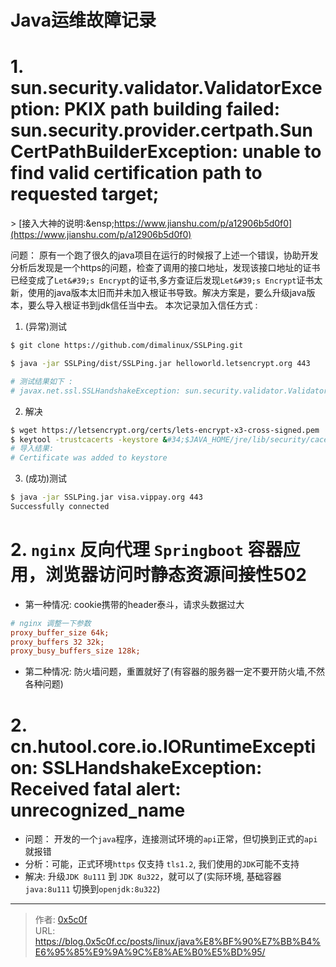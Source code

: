 # Java运维故障记录


# 1. sun.security.validator.ValidatorException: PKIX path building failed: sun.security.provider.certpath.SunCertPathBuilderException: unable to find valid certification path to requested target; 

&gt; [接入大神的说明:&amp;ensp;https://www.jianshu.com/p/a12906b5d0f0](https://www.jianshu.com/p/a12906b5d0f0)

问题： 原有一个跑了很久的java项目在运行的时候报了上述一个错误，协助开发分析后发现是一个https的问题，检查了调用的接口地址，发现该接口地址的证书已经变成了`Let&#39;s Encrypt`的证书,多方查证后发现`Let&#39;s Encrypt`证书太新，使用的java版本太旧而并未加入根证书导致。解决方案是，要么升级java版本，要么导入根证书到jdk信任当中去。
本次记录加入信任方式 : 
1. (异常)测试 
```bash
$ git clone https://github.com/dimalinux/SSLPing.git

$ java -jar SSLPing/dist/SSLPing.jar helloworld.letsencrypt.org 443

# 测试结果如下 :
# javax.net.ssl.SSLHandshakeException: sun.security.validator.ValidatorException: PKIX path building failed: sun.security.provider.certpath.SunCertPathBuilderException: unable to find valid certification path to requested target  
```

2. 解决 
```bash
$ wget https://letsencrypt.org/certs/lets-encrypt-x3-cross-signed.pem
$ keytool -trustcacerts -keystore &#34;$JAVA_HOME/jre/lib/security/cacerts&#34; -storepass changeit -noprompt -importcert -alias lets-encrypt-x3-cross-signed -file &#34;lets-encrypt-x3-cross-signed.pem&#34; 
# 导入结果:
# Certificate was added to keystore 
```

3. (成功)测试
```bash
$ java -jar SSLPing.jar visa.vippay.org 443
Successfully connected
```

# 2. `nginx` 反向代理 `Springboot` 容器应用，浏览器访问时静态资源间接性502
- 第一种情况: cookie携带的header泰斗，请求头数据过大
```ini
# nginx 调整一下参数 
proxy_buffer_size 64k;
proxy_buffers 32 32k;
proxy_busy_buffers_size 128k;
```

- 第二种情况: 防火墙问题，重置就好了(有容器的服务器一定不要开防火墙,不然各种问题)

# 2. cn.hutool.core.io.IORuntimeException: SSLHandshakeException: Received fatal alert: unrecognized_name
- 问题： 开发的一个`java`程序，连接测试环境的`api`正常，但切换到正式的`api`就报错
- 分析：可能，正式环境`https` 仅支持 `tls1.2`, 我们使用的`JDK`可能不支持
- 解决: 升级`JDK 8u111` 到  `JDK 8u322`，就可以了(实际环境, 基础容器 `java:8u111` 切换到`openjdk:8u322`)  

---

> 作者: [0x5c0f](https://blog.0x5c0f.cc)  
> URL: https://blog.0x5c0f.cc/posts/linux/java%E8%BF%90%E7%BB%B4%E6%95%85%E9%9A%9C%E8%AE%B0%E5%BD%95/  

